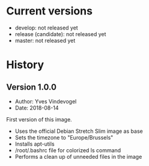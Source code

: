 # Current versions

- develop: not released yet
- release (candidate): not released yet
- master: not released yet

# History

## Version 1.0.0

- Author: Yves Vindevogel
- Date: 2018-08-14

First version of this image.

- Uses the official Debian Stretch Slim image as base
- Sets the timezone to "Europe/Brussels"
- Installs apt-utils
- /root/.bashrc file for colorized ls command
- Performs a clean up of unneeded files in the image
